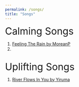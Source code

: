 ```yaml
---
permalink: /songs/
title: "Songs"
---
```


<font size="+3">Calming Songs</font>

1. <a href="https://www.youtube.com/watch?v=E-1sQNMBHjE">Feeling The Rain by MoreanP</a>
2. <a href=""></a>

<br>
<font size="+3">Uplifting Songs</font>

1. <a href="https://www.youtube.com/watch?v=7maJOI3QMu0">River Flows In You by Yiruma</a>

<br>
